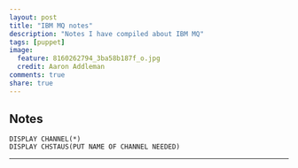 ```yaml
---
layout: post
title: "IBM MQ notes"
description: "Notes I have compiled about IBM MQ"
tags: [puppet]
image:
  feature: 8160262794_3ba58b187f_o.jpg
  credit: Aaron Addleman
comments: true
share: true
---
```


## Notes

```
DISPLAY CHANNEL(*)
DISPLAY CHSTAUS(PUT NAME OF CHANNEL NEEDED)
```
----
